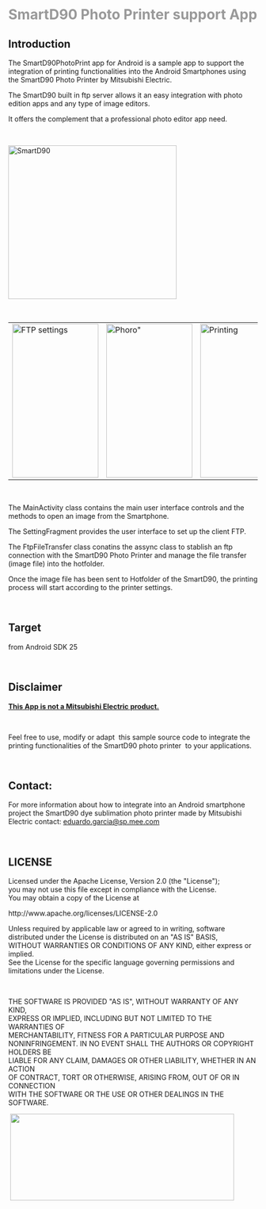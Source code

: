 <h1><span style="color: #999999;">SmartD90 Photo Printer support App</span></h1>
<h2>Introduction</h2>
<p>The SmartD90PhotoPrint app for Android is a sample app to support the integration of printing functionalities into the Android Smartphones using the SmartD90 Photo Printer by Mitsubishi Electric.</p>
<p>The SmartD90 built in ftp server allows it an easy integration with photo edition apps and any type of image editors.</p>
<p>It offers the complement that a professional photo editor app need.</p>
<p>&nbsp;</p>
<p><img src="http://www.motionstudios.es/edu/php/smartd90/smartd90.png" alt="SmartD90" width="340" height="310" /></p>
<p>&nbsp;</p>
<table border="0">
<tbody>
<tr>
<td><img src="http://www.motionstudios.es/edu/php/smartd90/screen1.png" alt="FTP settings" width="174" height="310" /></td>
<td><img src="http://www.motionstudios.es/edu/php/smartd90/screen2.png" alt="Phoro&quot;" width="174" height="310" /></td>
<td><img src="http://www.motionstudios.es/edu/php/smartd90/screen3.png" alt="Printing" width="174" height="310" /></td>
</tr>
</tbody>
</table>
<p>&nbsp;</p>
<p>The MainActivity class contains the main user interface controls and the methods to open&nbsp;an image from the Smartphone.</p>
<p>The SettingFragment provides the user interface to set up the client FTP.</p>
<p>The FtpFileTransfer class conatins the assync class to stablish an ftp connection with the SmartD90 Photo Printer and manage the file transfer (image file) into the hotfolder.</p>
<p>Once the image file has been sent to Hotfolder of the SmartD90, the printing process&nbsp;will&nbsp;start according to the printer settings.</p>
<p>&nbsp;</p>
<h2><strong>Target</strong></h2>
<p>from Android SDK 25</p>
<p>&nbsp;</p>
<h2><strong>Disclaimer</strong></h2>
<p><strong><span style="text-decoration: underline;">This App is not a Mitsubishi Electric product.</span></strong></p>
<p>&nbsp;</p>
<p>Feel free to use, modify or adapt &nbsp;this sample source code to integrate the printing functionalities of the SmartD90 photo printer &nbsp;to your applications.</p>
<p>&nbsp;</p>
<h2>Contact:</h2>
<p>For more information about how to integrate into an Android smartphone project the SmartD90 dye sublimation photo printer made by Mitsubishi Electric contact: <a href="mailto::edugarcia.bdn@gmail.com">eduardo.garcia@sp.mee.com</a></p>
<p>&nbsp;</p>
<h2>LICENSE</h2>
<p>Licensed under the Apache License, Version 2.0 (the "License");<br /> you may not use this file except in compliance with the License.<br /> You may obtain a copy of the License at</p>
<p>http://www.apache.org/licenses/LICENSE-2.0</p>
<p>Unless required by applicable law or agreed to in writing, software<br /> distributed under the License is distributed on an "AS IS" BASIS,<br /> WITHOUT WARRANTIES OR CONDITIONS OF ANY KIND, either express or implied.<br /> See the License for the specific language governing permissions and<br /> limitations under the License.</p>
<p>&nbsp;</p>
<p>THE SOFTWARE IS PROVIDED "AS IS", WITHOUT WARRANTY OF ANY KIND,<br />EXPRESS OR IMPLIED, INCLUDING BUT NOT LIMITED TO THE WARRANTIES OF<br />MERCHANTABILITY, FITNESS FOR A PARTICULAR PURPOSE AND<br />NONINFRINGEMENT. IN NO EVENT SHALL THE AUTHORS OR COPYRIGHT HOLDERS BE<br />LIABLE FOR ANY CLAIM, DAMAGES OR OTHER LIABILITY, WHETHER IN AN ACTION<br />OF CONTRACT, TORT OR OTHERWISE, ARISING FROM, OUT OF OR IN CONNECTION<br />WITH THE SOFTWARE OR THE USE OR OTHER DEALINGS IN THE SOFTWARE.</p>
<p>&nbsp;<a title="SmartD90 Photo Print Support App" href="https://play.google.com/store/apps/details?id=com.smartd90photoprint&amp;hl=en" target="_blank"><img src="http://www.motionstudios.es/edu/php/smartd90/en_badge_web_generic.png" alt="" width="452" height="175" /></a></p>
